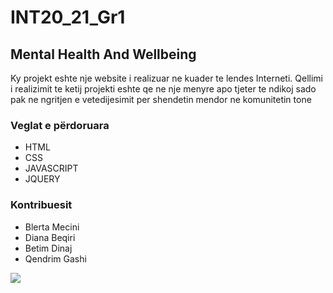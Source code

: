# INT20_21_Gr1
## Mental Health And Wellbeing
Ky projekt eshte nje website i realizuar ne kuader te lendes Interneti. Qellimi i realizimit te ketij projekti eshte qe ne nje menyre apo tjeter te ndikoj sado pak ne ngritjen e vetedijesimit per shendetin mendor ne komunitetin tone
### Veglat e përdoruara
* HTML
* CSS
* JAVASCRIPT
* JQUERY 

### Kontribuesit 
* Blerta Mecini 
* Diana Beqiri 
* Betim Dinaj 
* Qendrim Gashi 
<a href = "https://github.com/BlertaMecini/INT20_21_Gr16/graphs/contributors">
<img src = "https://contrib.rocks/image?repo=BlertaMecini//INT20_21_Gr16"/>
</a>

